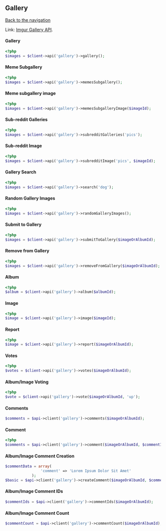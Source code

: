 ## Gallery
[Back to the navigation](index.md)

Link: [Imgur Gallery API](https://api.imgur.com/endpoints/gallery).

#### Gallery
```php
<?php
$images = $client->api('gallery')->gallery();
```

#### Meme Subgallery
```php
<?php
$images = $client->api('gallery')->memesSubgallery();
```

#### Meme subgallery image
```php
<?php
$images = $client->api('gallery')->memesSubgalleryImage($imageId);
```

#### Sub-reddit Galleries
```php
<?php
$images = $client->api('gallery')->subredditGalleries('pics');
```

#### Sub-reddit Image
```php
<?php
$images = $client->api('gallery')->subredditImage('pics', $imageId);
```

#### Gallery Search
```php
<?php
$images = $client->api('gallery')->search('dog');
```

#### Random Gallery Images
```php
<?php
$images = $client->api('gallery')->randomGalleryImages();
```

#### Submit to Gallery
```php
<?php
$images = $client->api('gallery')->submitToGallery($imageOrAlbumId);
```

#### Remove from Gallery
```php
<?php
$images = $client->api('gallery')->removeFromGallery($imageOrAlbumId);
```

#### Album
```php
<?php
$album = $client->api('gallery')->album($albumId);
```

#### Image
```php
<?php
$image = $client->api('gallery')->image($imageId);
```

#### Report
```php
<?php
$image = $client->api('gallery')->report($imageOrAlbumId);
```

#### Votes
```php
<?php
$votes = $client->api('gallery')->votes($imageOrAlbumId);
```

#### Album/Image Voting
```php
<?php
$vote = $client->api('gallery')->vote($imageOrAlbumId, 'up');
```

#### Comments
```php
$comments = $api->client('gallery')->comments($imageOrAlbumId);
```

#### Comment
```php
<?php
$comments = $api->client('gallery')->comment($imageOrAlbumId, $commentId);
```

#### Album/Image Comment Creation
```php
$commentData = array(
                'comment' => 'Lorem Ipsum Dolor Sit Amet'
            );
$basic = $api->client('gallery')->createComment($imageOrAlbumId, $commentData);
```

#### Album/Image Comment IDs
```php
$commentIds = $api->client('gallery')->commentIds($imageOrAlbumId);
```

#### Album/Image Comment Count
```php
$commentCount = $api->client('gallery')->commentCount($imageOrAlbumId);
```